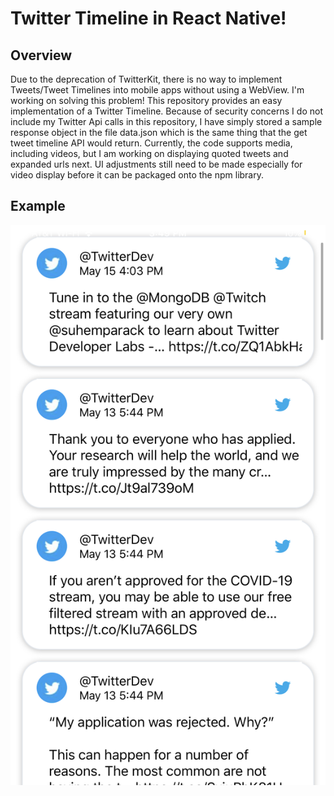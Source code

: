 # Twitter Timeline in React Native!
## Overview
Due to the deprecation of TwitterKit, there is no way to implement Tweets/Tweet Timelines into mobile apps without using a WebView. I'm working on solving this problem! This repository provides an easy implementation of a Twitter Timeline. Because of security concerns I do not include my Twitter Api calls in this repository, I have simply stored a sample response object in the file data.json which is the same thing that the get tweet timeline API would return. Currently, the code supports media, including videos, but I am working on displaying quoted tweets and expanded urls next. UI adjustments still need to be made especially for video display before it can be packaged onto the npm library.

## Example 
![alt text](IMG_5389AE30F11D-1.jpeg)
